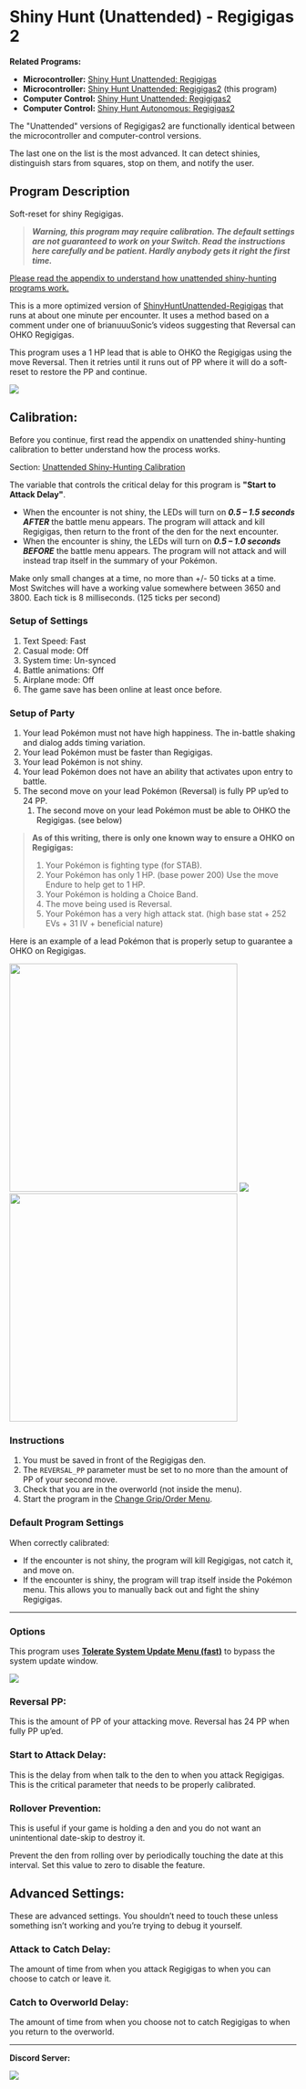 # Shiny Hunt (Unattended) - Regigigas 2

**Related Programs:**
- **Microcontroller:** [Shiny Hunt Unattended: Regigigas](https://github.com/PokemonAutomation/Microcontroller/blob/master/Wiki/Programs/PokemonSwSh/ShinyHuntUnattended-Regigigas.md)
- **Microcontroller:** [Shiny Hunt Unattended: Regigigas2](https://github.com/PokemonAutomation/Microcontroller/blob/master/Wiki/Programs/PokemonSwSh/ShinyHuntUnattended-Regigigas2.md) (this program)
- **Computer Control:** [Shiny Hunt Unattended: Regigigas2](https://github.com/PokemonAutomation/ComputerControl/blob/master/Wiki/Programs/PokemonSwSh/ShinyHuntUnattended-Regigigas2.md)
- **Computer Control:** [Shiny Hunt Autonomous: Regigigas2](https://github.com/PokemonAutomation/ComputerControl/blob/master/Wiki/Programs/PokemonSwSh/ShinyHuntAutonomous-Regigigas2.md)

The "Unattended" versions of Regigigas2 are functionally identical between the microcontroller and computer-control versions.

The last one on the list is the most advanced. It can detect shinies, distinguish stars from squares, stop on them, and notify the user.


## Program Description

Soft-reset for shiny Regigigas.

> _**Warning, this program may require calibration. The default settings are not guaranteed to work on your Switch. Read the instructions here carefully and be patient. Hardly anybody gets it right the first time.**_


[Please read the appendix to understand how unattended shiny-hunting programs work.](UnattendedShinyHunting.md)

This is a more optimized version of [ShinyHuntUnattended-Regigigas](ShinyHuntUnattended-Regigigas.md) that runs at about one minute per encounter. It uses a method based on a comment under one of brianuuuSonic’s videos suggesting that Reversal can OHKO Regigigas.

This program uses a 1 HP lead that is able to OHKO the Regigigas using the move Reversal. Then it retries until it runs out of PP where it will do a soft-reset to restore the PP and continue.

<img src="images/ShinyHuntUnattended-Regigigas2-0.png">

## Calibration:

Before you continue, first read the appendix on unattended shiny-hunting calibration to better understand how the process works.

Section: [Unattended Shiny-Hunting Calibration](UnattendedShinyHunting.md#calibrating-unattended-shiny-hunting)

The variable that controls the critical delay for this program is **"Start to Attack Delay"**.
- When the encounter is not shiny, the LEDs will turn on ***0.5 – 1.5 seconds AFTER*** the battle menu appears. The program will attack and kill Regigigas, then return to the front of the den for the next encounter.
- When the encounter is shiny, the LEDs will turn on ***0.5 – 1.0 seconds BEFORE*** the battle menu appears. The program will not attack and will instead trap itself in the summary of your Pokémon.

Make only small changes at a time, no more than +/- 50 ticks at a time. Most Switches will have a working value somewhere between 3650 and 3800. Each tick is 8 milliseconds. (125 ticks per second)

### Setup of Settings

1. Text Speed: Fast
2. Casual mode: Off
3. System time: Un-synced
4. Battle animations: Off
5. Airplane mode: Off
6. The game save has been online at least once before.

### Setup of Party

1. Your lead Pokémon must not have high happiness. The in-battle shaking and dialog adds timing variation.
2. Your lead Pokémon must be faster than Regigigas.
3. Your lead Pokémon is not shiny.
4. Your lead Pokémon does not have an ability that activates upon entry to battle.
5. The second move on your lead Pokémon (Reversal) is fully PP up’ed to 24 PP.
   1. The second move on your lead Pokémon must be able to OHKO the Regigigas. (see below)

> **As of this writing, there is only one known way to ensure a OHKO on Regigigas:**
> 1. Your Pokémon is fighting type (for STAB).
> 2. Your Pokémon has only 1 HP. (base power 200) Use the move Endure to help get to 1 HP.
> 3. Your Pokémon is holding a Choice Band.
> 4. The move being used is Reversal.
> 5. Your Pokémon has a very high attack stat. (high base stat + 252 EVs + 31 IV + beneficial nature)

Here is an example of a lead Pokémon that is properly setup to guarantee a OHKO on Regigigas.

<img src="images/ShinyHuntUnattended-Regigigas2-1.png" width="400"> <img src="images/ShinyHuntUnattended-Regigigas2-2.png">
<img src="images/ShinyHuntUnattended-Regigigas2-3.png" width="400">

### Instructions

1. You must be saved in front of the Regigigas den.
2. The `REVERSAL_PP` parameter must be set to no more than the amount of PP of your second move.
3. Check that you are in the overworld (not inside the menu).
3. Start the program in the [Change Grip/Order Menu](/Wiki/Programs/NintendoSwitch/ChangeGripOrderMenu.md).

### Default Program Settings

When correctly calibrated:
- If the encounter is not shiny, the program will kill Regigigas, not catch it, and move on.
- If the encounter is shiny, the program will trap itself inside the Pokémon menu. This allows you to manually back out and fight the shiny Regigigas.

***

### Options

This program uses [**Tolerate System Update Menu (fast)**](/Wiki/Programs/NintendoSwitch/FrameworkSettings.md#tolerate-system-update-menu-fast) to bypass the system update window.

<img src="images/ShinyHuntUnattended-Regigigas2-Settings.png">

### Reversal PP:

This is the amount of PP of your attacking move. Reversal has 24 PP when fully PP up’ed.

### Start to Attack Delay:

This is the delay from when talk to the den to when you attack Regigigas. This is the critical parameter that needs to be properly calibrated.

### Rollover Prevention:

This is useful if your game is holding a den and you do not want an unintentional date-skip to destroy it.

Prevent the den from rolling over by periodically touching the date at this interval. Set this value to zero to disable the feature.


## Advanced Settings:

These are advanced settings. You shouldn’t need to touch these unless something isn’t working and you’re trying to debug it yourself.

### Attack to Catch Delay:

The amount of time from when you attack Regigigas to when you can choose to catch or leave it.

### Catch to Overworld Delay:

The amount of time from when you choose not to catch Regigigas to when you return to the overworld.

<hr>

**Discord Server:** 

[<img src="https://canary.discordapp.com/api/guilds/695809740428673034/widget.png?style=banner2">](https://discord.gg/cQ4gWxN)




